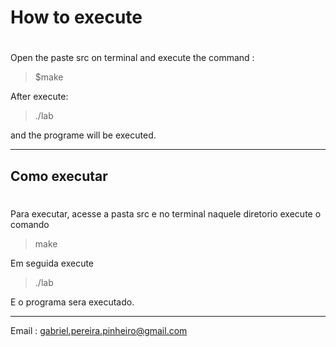 # How to execute <h1> 
Open the paste src on terminal and execute the command :
>$make

After execute:

>./lab 

and the programe will be executed.



__________________________________________________________________________________________________________________________________________



## Como executar <h1>

Para executar, acesse a pasta src e no terminal naquele diretorio execute o comando

>make

Em seguida execute

>./lab 

E o programa sera executado.


__________________________________________________________________________________________________________________________________________

Email : gabriel.pereira.pinheiro@gmail.com
